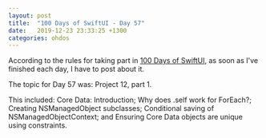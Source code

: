 ```yaml
---
layout: post
title:  "100 Days of SwiftUI - Day 57"
date:   2019-12-23 23:33:25 +1300
categories: ohdos
---
```

According to the rules for taking part in [100 Days of SwiftUI](https://www.hackingwithswift.com/100/swiftui), as soon as I've finished each day, I have to post about it.

The topic for Day 57 was: Project 12, part 1.

This included: Core Data: Introduction; Why does \.self work for ForEach?; Creating NSManagedObject subclasses; Conditional saving of NSManagedObjectContext; and Ensuring Core Data objects are unique using constraints.
